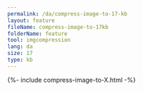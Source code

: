 ```yaml
---
permalink: /da/compress-image-to-17-kb
layout: feature
fileName: compress-image-to-17kb
folderName: feature
tool: imgcompression
lang: da
size: 17
type: kb
---
```


{%- include compress-image-to-X.html -%}
